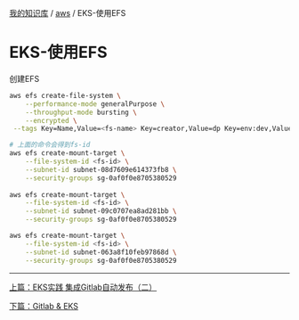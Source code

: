 [我的知识库](../README.md) / [aws](zz_gneratered_mdi.md) / EKS-使用EFS

# EKS-使用EFS

创建EFS

```bash
aws efs create-file-system \
    --performance-mode generalPurpose \
    --throughput-mode bursting \
    --encrypted \
 --tags Key=Name,Value=<fs-name> Key=creator,Value=dp Key=env:dev,Value=1 

# 上面的命令会得到fs-id
aws efs create-mount-target \
    --file-system-id <fs-id> \
    --subnet-id subnet-08d7609e614373fb8 \
    --security-groups sg-0af0f0e8705380529 
 
aws efs create-mount-target \
    --file-system-id <fs-id> \
    --subnet-id subnet-09c0707ea8ad281bb \
    --security-groups sg-0af0f0e8705380529

aws efs create-mount-target \
    --file-system-id <fs-id> \
    --subnet-id subnet-063a8f10feb97868d \
    --security-groups sg-0af0f0e8705380529
```

---
[上篇：EKS实践 集成Gitlab自动发布（二）](eks-intergrate-gitlab-auto-release-02.md)

[下篇：Gitlab & EKS](gitlab-eks.md)

